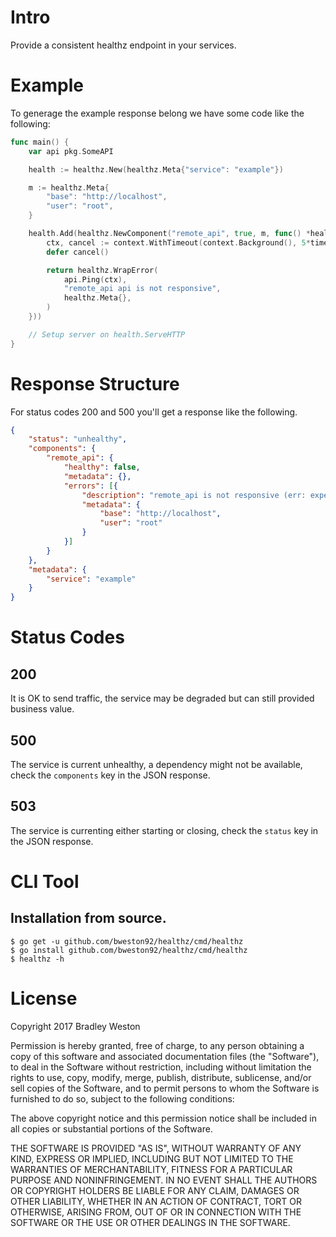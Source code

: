 # Intro

Provide a consistent healthz endpoint in your services.

# Example

To generage the example response belong we have some code like the following:

```go
func main() {
	var api pkg.SomeAPI

	health := healthz.New(healthz.Meta{"service": "example"})

	m := healthz.Meta{
		"base": "http://localhost",
		"user": "root",
	}

	health.Add(healthz.NewComponent("remote_api", true, m, func() *healthz.Error {
		ctx, cancel := context.WithTimeout(context.Background(), 5*time.Second)
		defer cancel()

		return healthz.WrapError(
			api.Ping(ctx),
			"remote_api api is not responsive",
			healthz.Meta{},
		)
	}))

	// Setup server on health.ServeHTTP
}
```

# Response Structure

For status codes 200 and 500 you'll get a response like the following.

```json
{
	"status": "unhealthy",
	"components": {
		"remote_api": {
			"healthy": false,
			"metadata": {},
			"errors": [{
				"description": "remote_api is not responsive (err: expected 200 response got 401)",
				"metadata": {
					"base": "http://localhost",
					"user": "root"
				}
			}]
		}
	},
	"metadata": {
		"service": "example"
	}
}
```

# Status Codes

## 200

It is OK to send traffic, the service may be degraded but can still provided business value.

## 500

The service is current unhealthy, a dependency might not be available, check the `components` key in the JSON response.

## 503

The service is currenting either starting or closing, check the `status` key in the JSON response.


# CLI Tool

## Installation from source.

```
$ go get -u github.com/bweston92/healthz/cmd/healthz
$ go install github.com/bweston92/healthz/cmd/healthz
$ healthz -h
```

# License

Copyright 2017 Bradley Weston

Permission is hereby granted, free of charge, to any person obtaining a copy of this software and associated documentation files (the "Software"), to deal in the Software without restriction, including without limitation the rights to use, copy, modify, merge, publish, distribute, sublicense, and/or sell copies of the Software, and to permit persons to whom the Software is furnished to do so, subject to the following conditions:

The above copyright notice and this permission notice shall be included in all copies or substantial portions of the Software.

THE SOFTWARE IS PROVIDED "AS IS", WITHOUT WARRANTY OF ANY KIND, EXPRESS OR IMPLIED, INCLUDING BUT NOT LIMITED TO THE WARRANTIES OF MERCHANTABILITY, FITNESS FOR A PARTICULAR PURPOSE AND NONINFRINGEMENT. IN NO EVENT SHALL THE AUTHORS OR COPYRIGHT HOLDERS BE LIABLE FOR ANY CLAIM, DAMAGES OR OTHER LIABILITY, WHETHER IN AN ACTION OF CONTRACT, TORT OR OTHERWISE, ARISING FROM, OUT OF OR IN CONNECTION WITH THE SOFTWARE OR THE USE OR OTHER DEALINGS IN THE SOFTWARE.

